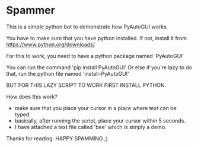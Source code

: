 # Spammer
This is a simple python bot to demonstrate how PyAutoGUI works.

You have to make sure that you have python installed.
If not, install it from https://www.python.org/downloads/

For this to work, you need to have a python package named 'PyAutoGUI'

You can run the command 'pip install PyAutoGUI'
Or else if you're lazy to do that, run the python file named 'install-PyAutoGUI'

BUT FOR THIS LAZY SCRIPT TO WORK FIRST INSTALL PYTHON.


How does this work?
 - make sure that you place your cursor in a place where text can be typed.
 - basically, after running the script, place your cursor within 5 seconds.
 - I have attached a text file called 'bee' which is simply a demo.
 
 
 
 Thanks for reading.
 HAPPY SPAMMING ;)
